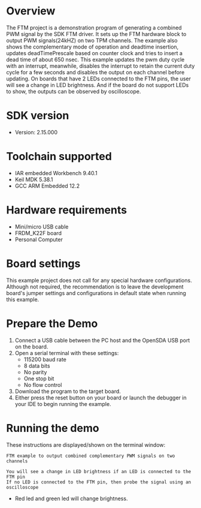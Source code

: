 Overview
========
The FTM project is a demonstration program of generating a combined PWM signal by the SDK FTM driver. It sets up the FTM
hardware block to output PWM signals(24kHZ) on two TPM channels. The example also shows the complementary mode of operation
and deadtime insertion, updates deadTimePrescale based on counter clock and tries to insert a dead time of about 650 nsec.
This example updates the pwm duty cycle with an interrupt, meanwhile, disables the interrupt to retain the current duty cycle
for a few seconds and disables the output on each channel before updating.
On boards that have 2 LEDs connected to the FTM pins, the user will see a change in LED brightness.
And if the board do not support LEDs to show, the outputs can be observed by oscilloscope.

SDK version
===========
- Version: 2.15.000

Toolchain supported
===================
- IAR embedded Workbench  9.40.1
- Keil MDK  5.38.1
- GCC ARM Embedded  12.2

Hardware requirements
=====================
- Mini/micro USB cable
- FRDM_K22F board
- Personal Computer

Board settings
==============
This example project does not call for any special hardware configurations.
Although not required, the recommendation is to leave the development board's jumper settings
and configurations in default state when running this example.

Prepare the Demo
================
1. Connect a USB cable between the PC host and the OpenSDA USB port on the board.
2. Open a serial terminal with these settings:
    - 115200 baud rate
    - 8 data bits
    - No parity
    - One stop bit
    - No flow control
3. Download the program to the target board.
4. Either press the reset button on your board or launch the debugger in your IDE to begin running the example.

Running the demo
================
These instructions are displayed/shown on the terminal window:
~~~~~~~~~~~~~~~~~~~~~~~~~~~~~~~~
FTM example to output combined complementary PWM signals on two channels

You will see a change in LED brightness if an LED is connected to the FTM pin
If no LED is connected to the FTM pin, then probe the signal using an oscilloscope
~~~~~~~~~~~~~~~~~~~~~~~~~~~~~~~~
- Red led and green led will change brightness.
